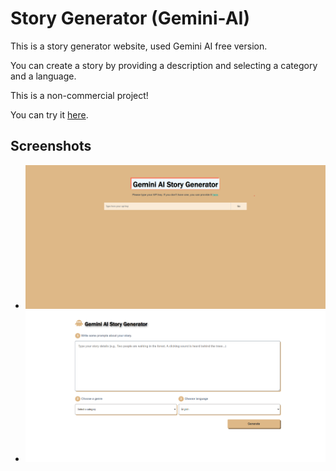# Story Generator (Gemini-AI)

This is a story generator website, used Gemini AI free version.

You can create a story by providing a description and selecting a category and a language.

This is a non-commercial project!

You can try it [here](https://cnryzgn.github.io/story-generator-gemini-ai/).

## Screenshots
- ![ScreenShot](https://github.com/cnryzgn/story-generator-gemini-ai/blob/main/screenshots/gemini-ai-story-generator.png)
- ![ScreenShot](https://github.com/cnryzgn/story-generator-gemini-ai/blob/main/screenshots/gemini-ai-story-generator-1.png)
